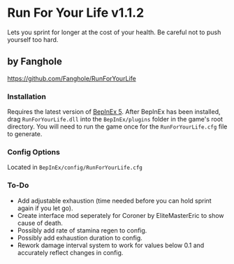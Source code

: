 # Run For Your Life v1.1.2

Lets you sprint for longer at the cost of your health. Be careful not to push yourself too hard.

## by Fanghole
https://github.com/Fanghole/RunForYourLife


### Installation
 Requires the latest version of [BepInEx 5](https://github.com/BepInEx/BepInEx). After BepInEx has been installed, drag `RunForYourLife.dll` into the `BepInEx/plugins` folder in the game's root directory. You will need to run the game once for the `RunForYourLife.cfg` file to generate.

### Config Options
Located in `BepInEx/config/RunForYourLife.cfg`

### To-Do

- Add adjustable exhaustion (time needed before you can hold sprint again if you let go).
- Create interface mod seperately for Coroner by EliteMasterEric to show cause of death.
- Possibly add rate of stamina regen to config.
- Possibly add exhaustion duration to config.
- Rework damage interval system to work for values below 0.1 and accurately reflect changes in config.